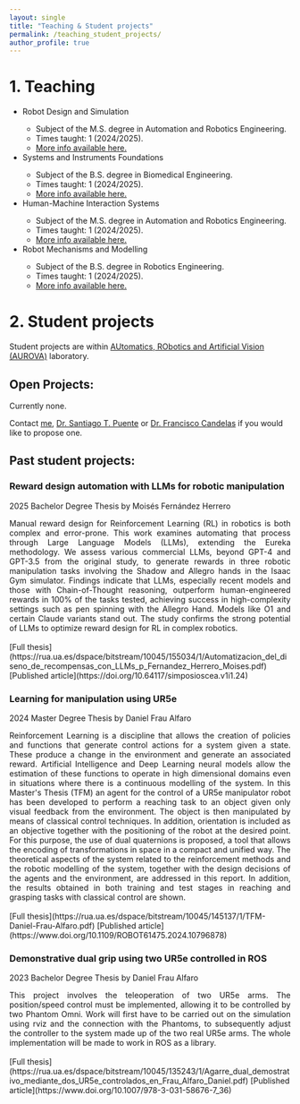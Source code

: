 ```yaml
---
layout: single
title: "Teaching & Student projects"
permalink: /teaching_student_projects/
author_profile: true
---
```


# 1. Teaching
<ul>
  <li>Robot Design and Simulation</li>
  <ul>
    <li>Subject of the M.S. degree in Automation and Robotics Engineering.</li>
    <li>Times taught: 1 (2024/2025).</li>
    <li><a href = "https://cvnet.cpd.ua.es/Guia-Docente/GuiaDocente/Index?wlengua=en&wcodasi=37816&scaca=2024-25">More info available here.</a></li>
  </ul>
  <li>Systems and Instruments Foundations</li>
  <ul>
    <li>Subject of the B.S. degree in Biomedical Engineering.</li>
    <li>Times taught: 1 (2024/2025).</li>   
    <li><a href = "https://cvnet.cpd.ua.es/Guia-Docente/?wlengua=en&wcodasi=33612&scaca=2024-25">More info available here.</a></li>
  </ul>
  <li>Human-Machine Interaction Systems</li>
  <ul>
    <li>Subject of the M.S. degree in Automation and Robotics Engineering. </li>
    <li>Times taught: 1 (2024/2025).</li>   
    <li><a href = "https://cvnet.cpd.ua.es/Guia-Docente/?wlengua=en&wcodasi=37809&scaca=2024-25">More info available here.</a></li>
  </ul>  
  <li>Robot Mechanisms and Modelling</li>
  <ul>
    <li>Subject of the B.S. degree in Robotics Engineering.</li>
    <li>Times taught: 1 (2024/2025).</li>   
    <li><a href = "https://cvnet.cpd.ua.es/Guia-Docente/?wlengua=en&wcodasi=33719&scaca=2024-25">More info available here.</a></li>
  </ul>  
</ul>

# 2. Student projects
Student projects are within [AUtomatics, RObotics and Artificial Vision (AUROVA)](http://www.aurova.ua.es/) laboratory.

## Open Projects:

Currently none.

Contact [me](https://cvnet.cpd.ua.es/curriculum-breve/en/paez-ubieta-ignacio-de-loyola/204002), [Dr. Santiago T. Puente](https://cvnet.cpd.ua.es/curriculum-breve/es/puente-mendez-santiago-timoteo/2771) or [Dr. Francisco Candelas](https://cvnet.cpd.ua.es/curriculum-breve/es/candelas-herias-francisco-andres/11597) if you would like to propose one.



<!-- # Past Projects: -->
## Past student projects:
### Reward design automation with LLMs for robotic manipulation
2025 Bachelor Degree Thesis by Moisés Fernández Herrero
<br>
<div style="text-align:justify;">
Manual reward design for Reinforcement Learning (RL) in robotics is both complex and error-prone. This work examines automating that process through Large Language Models (LLMs), extending the Eureka methodology. We assess various commercial LLMs, beyond GPT-4 and GPT-3.5 from the original study, to generate rewards in three robotic manipulation tasks involving the Shadow and Allegro hands in the Isaac Gym simulator. Findings indicate that LLMs, especially recent models and those with Chain-of-Thought reasoning, outperform human-engineered rewards in 100% of the tasks tested, achieving success in high-complexity settings such as pen spinning with the Allegro Hand. Models like O1 and certain Claude variants stand out. The study confirms the strong potential of LLMs to optimize reward design for RL in complex robotics.
</div>
<br>
[Full thesis](https://rua.ua.es/dspace/bitstream/10045/155034/1/Automatizacion_del_diseno_de_recompensas_con_LLMs_p_Fernandez_Herrero_Moises.pdf)
[Published article](https://doi.org/10.64117/simposioscea.v1i1.24)

### Learning for manipulation using UR5e
2024 Master Degree Thesis by Daniel Frau Alfaro
<br>
<div style="text-align:justify;">
Reinforcement Learning is a discipline that allows the creation of policies and functions that generate control actions for a system given a state. These produce a change in the environment and generate an associated reward. Artificial Intelligence and Deep Learning neural models allow the estimation of these functions to operate in high dimensional domains even in situations where there is a continuous modelling of the system. In this Master's Thesis (TFM) an agent for the control of a UR5e manipulator robot has been developed to perform a reaching task to an object given only visual feedback from the environment. The object is then manipulated by means of classical control techniques. In addition, orientation is included as an objective together with the positioning of the robot at the desired point. For this purpose, the use of dual quaternions is proposed, a tool that allows the encoding of transformations in space in a compact and unified way. The theoretical aspects of the system related to the reinforcement methods and the robotic modelling of the system, together with the design decisions of the agents and the environment, are addressed in this report. In addition, the results obtained in both training and test stages in reaching and grasping tasks with classical control are shown.
</div>
<br>
[Full thesis](https://rua.ua.es/dspace/bitstream/10045/145137/1/TFM-Daniel-Frau-Alfaro.pdf)
[Published article](https://www.doi.org/10.1109/ROBOT61475.2024.10796878)

### Demonstrative dual grip using two UR5e controlled in ROS
2023 Bachelor Degree Thesis by Daniel Frau Alfaro
<br>
<div style="text-align:justify;">
This project involves the teleoperation of two UR5e arms. The position/speed control must be implemented, allowing it to be controlled by two Phantom Omni. Work will first have to be carried out on the simulation using rviz and the connection with the Phantoms, to subsequently adjust the controller to the system made up of the two real UR5e arms. The whole implementation will be made to work in ROS as a library.
</div>
<br>
[Full thesis](https://rua.ua.es/dspace/bitstream/10045/135243/1/Agarre_dual_demostrativo_mediante_dos_UR5e_controlados_en_Frau_Alfaro_Daniel.pdf)
[Published article](https://www.doi.org/10.1007/978-3-031-58676-7_36)

<!-- load profiles in the _teaching repo -->
<!-- {% include base_path %}

{% for post in site.teaching reversed %}
  {% include archive-single.html %}
{% endfor %} -->
